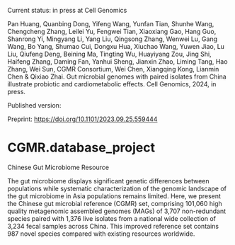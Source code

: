 Current status: in press at Cell Genomics

Pan Huang, Quanbing Dong, Yifeng Wang, Yunfan Tian, Shunhe Wang, Chengcheng Zhang, Leilei Yu, Fengwei Tian, Xiaoxiang Gao, Hang Guo, Shanrong Yi, Mingyang Li, Yang Liu, Qingsong Zhang, Wenwei Lu, Gang Wang, Bo Yang, Shumao Cui, Dongxu Hua, Xiuchao Wang, Yuwen Jiao, Lu Liu, Qiufeng Deng, Beining Ma, Tingting Wu, Huayiyang Zou, Jing Shi, Haifeng Zhang, Daming Fan, Yanhui Sheng, Jianxin Zhao, Liming Tang, Hao Zhang, Wei Sun, CGMR Consortium, Wei Chen, Xiangqing Kong, Lianmin Chen & Qixiao Zhai. Gut microbial genomes with paired isolates from China illustrate probiotic and cardiometabolic effects. Cell Genomics, 2024, in press.


Published version: 

Preprint: https://doi.org/10.1101/2023.09.25.559444


# CGMR.database_project
Chinese Gut Microbiome Resource

The gut microbiome displays significant genetic differences between populations while systematic characterization of the genomic landscape of the gut microbiome in Asia populations remains limited. Here, we present the Chinese gut microbial reference (CGMR) set, comprising 101,060 high quality metagenomic assembled genomes (MAGs) of 3,707 non-redundant species paired with 1,376 live isolates from a national wide collection of 3,234 fecal samples across China. This improved reference set contains 987 novel species compared with existing resources worldwide.
